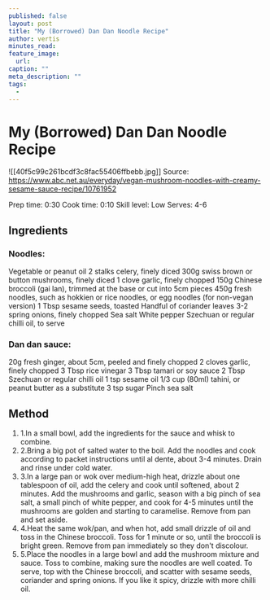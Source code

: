 ```yaml
---
published: false
layout: post
title: "My (Borrowed) Dan Dan Noodle Recipe"
author: vertis
minutes_read: 
feature_image:
  url: 
caption: ""
meta_description: ""
tags:
  - 
---
```


# My (Borrowed) Dan Dan Noodle Recipe
![[40f5c99c261bcdf3c8fac55406ffbebb.jpg]]
Source: https://www.abc.net.au/everyday/vegan-mushroom-noodles-with-creamy-sesame-sauce-recipe/10761952

Prep time: 0:30
Cook time: 0:10
Skill level: Low
Serves: 4-6

## Ingredients

### Noodles:
Vegetable or peanut oil
2 stalks celery, finely diced
300g swiss brown or button mushrooms, finely diced
1 clove garlic, finely chopped
150g Chinese broccoli (gai lan), trimmed at the base or cut into 5cm pieces
450g fresh noodles, such as hokkien or rice noodles, or egg noodles (for non-vegan version)
1 Tbsp sesame seeds, toasted
Handful of coriander leaves
3-2 spring onions, finely chopped
Sea salt
White pepper
Szechuan or regular chilli oil, to serve

### Dan dan sauce:

20g fresh ginger, about 5cm, peeled and finely chopped
2 cloves garlic, finely chopped
3 Tbsp rice vinegar
3 Tbsp tamari or soy sauce
2 Tbsp Szechuan or regular chilli oil
1 tsp sesame oil
1/3 cup (80ml) tahini, or peanut butter as a substitute
3 tsp sugar
Pinch sea salt

## Method

1.  1.In a small bowl, add the ingredients for the sauce and whisk to combine.
2.  2.Bring a big pot of salted water to the boil. Add the noodles and cook according to packet instructions until al dente, about 3-4 minutes. Drain and rinse under cold water.
3.  3.In a large pan or wok over medium-high heat, drizzle about one tablespoon of oil, add the celery and cook until softened, about 2 minutes. Add the mushrooms and garlic, season with a big pinch of sea salt, a small pinch of white pepper, and cook for 4-5 minutes until the mushrooms are golden and starting to caramelise. Remove from pan and set aside.
4.  4.Heat the same wok/pan, and when hot, add small drizzle of oil and toss in the Chinese broccoli. Toss for 1 minute or so, until the broccoli is bright green. Remove from pan immediately so they don't discolour.
5.  5.Place the noodles in a large bowl and add the mushroom mixture and sauce. Toss to combine, making sure the noodles are well coated. To serve, top with the Chinese broccoli, and scatter with sesame seeds, coriander and spring onions. If you like it spicy, drizzle with more chilli oil.